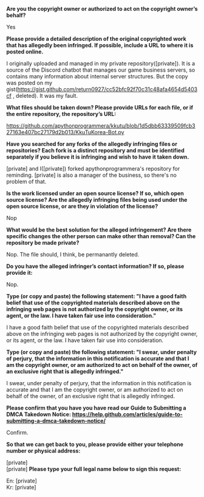 **Are you the copyright owner or authorized to act on the copyright owner’s behalf?** 

Yes

**Please provide a detailed description of the original copyrighted work that has allegedly been infringed. If possible, include a URL to where it is posted online.**

I originally uploaded and managed in my private repository([private]). It is a source of the Discord chatbot that manages our game business servers, so contains many information about internal server structures. But the copy was posted on my gist(https://gist.github.com/return0927/cc52bfc92f70c31c48afa4654d5403cf , deleted). It was my fault.

**What files should be taken down? Please provide URLs for each file, or if the entire repository, the repository’s URL:** 

https://github.com/apythonprogrammera/kkutu/blob/1d5dbb63339509fcb327163e407bc27179d2b013/KkuTuKorea-Bot.py

**Have you searched for any forks of the allegedly infringing files or repositories? Each fork is a distinct repository and must be identified separately if you believe it is infringing and wish to have it taken down.**

[private] and I([private]) forked apythonprogrammera's repository for reminding. [private] is also a manager of the business, so there's no problem of that.

**Is the work licensed under an open source license? If so, which open source license? Are the allegedly infringing files being used under the open source license, or are they in violation of the license?** 

Nop

**What would be the best solution for the alleged infringement? Are there specific changes the other person can make other than removal? Can the repository be made private?** 

Nop. The file should, I think, be permanantly deleted.

**Do you have the alleged infringer’s contact information? If so, please provide it:** 

Nop.

**Type (or copy and paste) the following statement: "I have a good faith belief that use of the copyrighted materials described above on the infringing web pages is not authorized by the copyright owner, or its agent, or the law. I have taken fair use into consideration."**

I have a good faith belief that use of the copyrighted materials described above on the infringing web pages is not authorized by the copyright owner, or its agent, or the law. I have taken fair use into consideration.

**Type (or copy and paste) the following statement: "I swear, under penalty of perjury, that the information in this notification is accurate and that I am the copyright owner, or am authorized to act on behalf of the owner, of an exclusive right that is allegedly infringed."**

I swear, under penalty of perjury, that the information in this notification is accurate and that I am the copyright owner, or am authorized to act on behalf of the owner, of an exclusive right that is allegedly infringed.

**Please confirm that you have you have read our Guide to Submitting a DMCA Takedown Notice: https://help.github.com/articles/guide-to-submitting-a-dmca-takedown-notice/**

Confirm.

**So that we can get back to you, please provide either your telephone number or physical address:** 

[private]  
[private]
**Please type your full legal name below to sign this request:** 

En: [private]  
Kr: [private]
